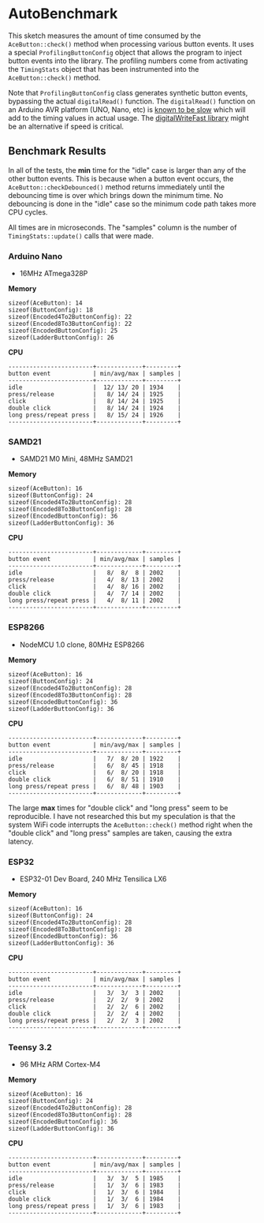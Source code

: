 # AutoBenchmark

This sketch measures the amount of time consumed by the `AceButton::check()`
method when processing various button events. It uses a special
`ProfilingButtonConfig` object that allows the program to inject button events
into the library. The profiling numbers come from activating the `TimingStats`
object that has been instrumented into the `AceButton::check()` method.

Note that `ProfilingButtonConfig` class generates synthetic button events,
bypassing the actual `digitalRead()` function. The `digitalRead()` function on
an Arduino AVR platform (UNO, Nano, etc) is
[known to be slow](https://forum.arduino.cc/index.php?topic=337578)
which will add to the timing values in actual usage.
The [digitalWriteFast library](https://github.com/NicksonYap/digitalWriteFast)
might be an alternative if speed is critical.

## Benchmark Results

In all of the tests, the **min** time for the "idle" case is larger than any of
the other button events. This is because when a button event occurs, the
`AceButton::checkDebounced()` method returns immediately until the debouncing
time is over which brings down the minimum time. No debouncing is done in the
"idle" case so the minimum code path takes more CPU cycles.

All times are in microseconds. The "samples" column is the number of
`TimingStats::update()` calls that were made.

### Arduino Nano

* 16MHz ATmega328P

**Memory**
```
sizeof(AceButton): 14
sizeof(ButtonConfig): 18
sizeof(Encoded4To2ButtonConfig): 22
sizeof(Encoded8To3ButtonConfig): 22
sizeof(EncodedButtonConfig): 25
sizeof(LadderButtonConfig): 26
```

**CPU**
```
------------------------+-------------+---------+
button event            | min/avg/max | samples |
------------------------+-------------+---------+
idle                    |  12/ 13/ 20 | 1934    |
press/release           |   8/ 14/ 24 | 1925    |
click                   |   8/ 14/ 24 | 1925    |
double click            |   8/ 14/ 24 | 1924    |
long press/repeat press |   8/ 15/ 24 | 1926    |
------------------------+-------------+---------+
```

### SAMD21

* SAMD21 M0 Mini, 48MHz SAMD21

**Memory**
```
sizeof(AceButton): 16
sizeof(ButtonConfig): 24
sizeof(Encoded4To2ButtonConfig): 28
sizeof(Encoded8To3ButtonConfig): 28
sizeof(EncodedButtonConfig): 36
sizeof(LadderButtonConfig): 36
```

**CPU**
```
------------------------+-------------+---------+
button event            | min/avg/max | samples |
------------------------+-------------+---------+
idle                    |   8/  8/  8 | 2002    |
press/release           |   4/  8/ 13 | 2002    |
click                   |   4/  8/ 16 | 2002    |
double click            |   4/  7/ 14 | 2002    |
long press/repeat press |   4/  8/ 11 | 2002    |
------------------------+-------------+---------+
```

### ESP8266

* NodeMCU 1.0 clone, 80MHz ESP8266

**Memory**
```
sizeof(AceButton): 16
sizeof(ButtonConfig): 24
sizeof(Encoded4To2ButtonConfig): 28
sizeof(Encoded8To3ButtonConfig): 28
sizeof(EncodedButtonConfig): 36
sizeof(LadderButtonConfig): 36
```

**CPU**

```
------------------------+-------------+---------+
button event            | min/avg/max | samples |
------------------------+-------------+---------+
idle                    |   7/  8/ 20 | 1922    |
press/release           |   6/  8/ 45 | 1918    |
click                   |   6/  8/ 20 | 1918    |
double click            |   6/  8/ 51 | 1910    |
long press/repeat press |   6/  8/ 48 | 1903    |
------------------------+-------------+---------+
```

The large **max** times for "double click" and "long press" seem to be
reproducible. I have not researched this but my speculation is that the system
WiFi code interrupts the `AceButton::check()` method right when the "double
click" and "long press" samples are taken, causing the extra latency.

### ESP32

* ESP32-01 Dev Board, 240 MHz Tensilica LX6

**Memory**
```
sizeof(AceButton): 16
sizeof(ButtonConfig): 24
sizeof(Encoded4To2ButtonConfig): 28
sizeof(Encoded8To3ButtonConfig): 28
sizeof(EncodedButtonConfig): 36
sizeof(LadderButtonConfig): 36
```

**CPU**
```
------------------------+-------------+---------+
button event            | min/avg/max | samples |
------------------------+-------------+---------+
idle                    |   3/  3/  3 | 2002    |
press/release           |   2/  2/  9 | 2002    |
click                   |   2/  2/  6 | 2002    |
double click            |   2/  2/  4 | 2002    |
long press/repeat press |   2/  2/  3 | 2002    |
------------------------+-------------+---------+
```

### Teensy 3.2

* 96 MHz ARM Cortex-M4

**Memory**
```
sizeof(AceButton): 16
sizeof(ButtonConfig): 24
sizeof(Encoded4To2ButtonConfig): 28
sizeof(Encoded8To3ButtonConfig): 28
sizeof(EncodedButtonConfig): 36
sizeof(LadderButtonConfig): 36
```

**CPU**
```
------------------------+-------------+---------+
button event            | min/avg/max | samples |
------------------------+-------------+---------+
idle                    |   3/  3/  5 | 1985    |
press/release           |   1/  3/  6 | 1983    |
click                   |   1/  3/  6 | 1984    |
double click            |   1/  3/  6 | 1984    |
long press/repeat press |   1/  3/  6 | 1983    |
------------------------+-------------+---------+
```
